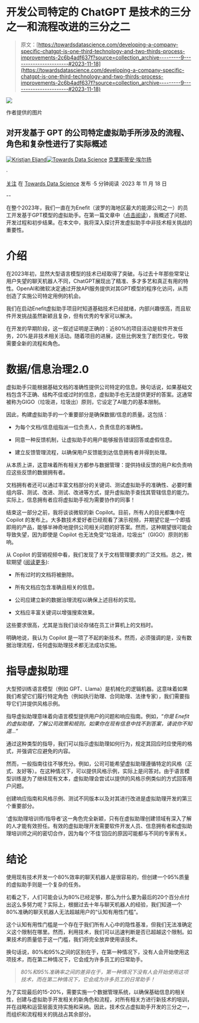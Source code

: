 # 开发公司特定的 ChatGPT 是技术的三分之一和流程改进的三分之二

> 原文：[https://towardsdatascience.com/developing-a-company-specific-chatgpt-is-one-third-technology-and-two-thirds-process-improvements-2c6b4adf637f?source=collection_archive---------9-----------------------#2023-11-18](https://towardsdatascience.com/developing-a-company-specific-chatgpt-is-one-third-technology-and-two-thirds-process-improvements-2c6b4adf637f?source=collection_archive---------9-----------------------#2023-11-18)

![](../Images/0b1606c43069e8460e564579877838ac.png)

作者提供的图片

## 对开发基于 GPT 的公司特定虚拟助手所涉及的流程、角色和复杂性进行了实际概述

[](https://eljand.medium.com/?source=post_page-----2c6b4adf637f--------------------------------)[![Kristjan Eljand](../Images/a51fccb29b33e9d1cd90943ef6eaee4a.png)](https://eljand.medium.com/?source=post_page-----2c6b4adf637f--------------------------------)[](https://towardsdatascience.com/?source=post_page-----2c6b4adf637f--------------------------------)[![Towards Data Science](../Images/a6ff2676ffcc0c7aad8aaf1d79379785.png)](https://towardsdatascience.com/?source=post_page-----2c6b4adf637f--------------------------------) [克里斯蒂安·埃尔扬](https://eljand.medium.com/?source=post_page-----2c6b4adf637f--------------------------------)

·

[关注](https://medium.com/m/signin?actionUrl=https%3A%2F%2Fmedium.com%2F_%2Fsubscribe%2Fuser%2F89e9cc88ab40&operation=register&redirect=https%3A%2F%2Ftowardsdatascience.com%2Fdeveloping-a-company-specific-chatgpt-is-one-third-technology-and-two-thirds-process-improvements-2c6b4adf637f&user=Kristjan+Eljand&userId=89e9cc88ab40&source=post_page-89e9cc88ab40----2c6b4adf637f---------------------post_header-----------) 在 [Towards Data Science](https://towardsdatascience.com/?source=post_page-----2c6b4adf637f--------------------------------) 发布 ·5 分钟阅读 ·2023 年 11 月 18 日[](https://medium.com/m/signin?actionUrl=https%3A%2F%2Fmedium.com%2F_%2Fvote%2Ftowards-data-science%2F2c6b4adf637f&operation=register&redirect=https%3A%2F%2Ftowardsdatascience.com%2Fdeveloping-a-company-specific-chatgpt-is-one-third-technology-and-two-thirds-process-improvements-2c6b4adf637f&user=Kristjan+Eljand&userId=89e9cc88ab40&source=-----2c6b4adf637f---------------------clap_footer-----------)

--

[](https://medium.com/m/signin?actionUrl=https%3A%2F%2Fmedium.com%2F_%2Fbookmark%2Fp%2F2c6b4adf637f&operation=register&redirect=https%3A%2F%2Ftowardsdatascience.com%2Fdeveloping-a-company-specific-chatgpt-is-one-third-technology-and-two-thirds-process-improvements-2c6b4adf637f&source=-----2c6b4adf637f---------------------bookmark_footer-----------)

在整个2023年，我们一直在为Enefit（波罗的海地区最大的能源公司之一）的员工开发基于GPT模型的虚拟助手。在第一篇文章中（[点击阅读](https://www.linkedin.com/pulse/developing-company-specific-chatgpt-forenefit-kristjan-eljand)），我概述了问题、开发过程和初步结果。在本文中，我将深入探讨开发虚拟助手中非技术相关挑战的重要性。

# 介绍

在2023年初，显然大型语言模型的技术已经取得了突破。与过去十年那些常常让用户失望的聊天机器人不同，ChatGPT展现出了精准、多才多艺和真正有用的特性。OpenAI和微软决定通过开放API服务提供对其GPT模型的程序化访问，从而创造了实施公司特定用例的机会。

我们在启动Enefit虚拟助手项目时知道基础技术已经就绪，内部兴趣很高，而且软件开发挑战虽然新颖且复杂，但有优秀的专家可以解决。

在开发的早期阶段，这一叙述证明是正确的：近80%的项目活动是软件开发任务，20%是非技术相关活动。随着项目的进展，这些比例发生了剧烈变化，导致需要全新的流程和角色。

# 数据/信息治理2.0

虚拟助手只能根据基础文档的准确性提供公司特定的信息。换句话说，如果基础文档包含不正确、结构不佳或过时的信息，虚拟助手也无法提供更好的答案。这通常被称为GIGO（垃圾进，垃圾出）原则，它设定了AI能力的基本限制。

因此，构建虚拟助手的一个重要部分是确保数据/信息的质量。这包括：

+   为每个文档/信息组指派一位负责人，负责信息的准确性。

+   同意一种反馈机制，让虚拟助手的用户能够报告错误回答或虚假信息。

+   建立反馈管理流程，以确保用户反馈能到达信息拥有者并得到处理。

从本质上讲，这意味着所有相关方都参与数据管理：提供持续反馈的用户和负责响应这些反馈的数据拥有者。

文档拥有者还可以通过丰富文档部分的关键词、测试虚拟助手的准确性、必要时重组内容、测试、改进、测试、改进等方式，提升虚拟助手查找其管辖信息的能力。实际上，信息拥有者应将虚拟助手视为需要协作的同事！

结束这一部分之前，我将谈谈微软的新 Copilot。目前，所有人的目光都集中在 Copilot 的发布上。大多数技术爱好者已经观看了演示视频，并期望它是一个即插即用的产品，能够半神奇地提供公司相关问题的好答案。然而，这种期望很可能会导致失望，因为即使是 Copilot 也无法免受“垃圾进，垃圾出”（GIGO）原则的影响。

从 Copilot 的营销视频中看，我们发现了关于文档管理要求的广泛文档。总之，微软期望 ([阅读更多](https://learn.microsoft.com/en-us/training/modules/implement-microsoft-365-copilot/3-prepare-your-data-copilot-searches)):

+   所有过时的文档将被删除。

+   所有文档应包含准确且相关的信息。

+   公司应建立新的数据治理流程以确保上述目标的实现。

+   文档应丰富关键词以增强搜索效果。

这些要求很高，尤其是当我们谈论存储在员工计算机上的文档时。

明确地说，我认为 Copilot 是一项了不起的新技术。然而，必须强调的是，没有数据治理流程，任何虚拟助理技术都无法成功实施。

# 指导虚拟助理

大型预训练语言模型（例如 GPT、Llama）是机械化的逻辑机器。这意味着如果我们希望它们履行特定角色（例如执行助理、合同助理、法律专家），我们需要指导它们并提供风格示例。

指导虚拟助理意味着向语言模型提供用户的问题和响应指南。例如，“*你是 Enefit 的虚拟助理，了解公司政策和规则。如果你在现有信息中找不到答案，请说你不知道…*”

通过这种类型的指导，我们可以指示虚拟助理如何行为，规定其回应时应使用的格式，并强调它应避免的内容。

然而，一般指南往往不够充分。例如，公司可能希望虚拟助理遵循特定的风格（正式、友好等）。在这种情况下，可以提供风格示例，实际上是问答对。由于语言模型训练是为了继续现有文本，虚拟助理会尝试以提供的风格示例类似的方式回答用户问题。

创建响应指南和风格示例、测试不同版本以及对其进行改进是虚拟助理开发的第三个重要部分。

‘虚拟助理培训师/指导者’这一角色完全新颖，只有在虚拟助理创建领域有深入了解的人才能有效担任。有效的虚拟助理开发需要软件开发人员、信息拥有者和虚拟助理培训师之间的密切合作，因为每个‘不佳’回应的原因可能都与不同的专家有关。

# 结论

使用现有技术开发一个80%效率的聊天机器人是很容易的，但创建一个95%质量的虚拟助手则是一个复杂的任务。

初看之下，人们可能会认为80%已经足够，那么为什么要为最后的20个百分点付出这么多努力呢？实际上，根据过去十年与聊天机器人的经验，我们知道一个80%准确的聊天机器人无法超越用户的“认知有用性门槛”。

这个认知有用性门槛是一个存在于我们所有人心中的隐性基准，但我们无法准确定义这个限制在哪里。然而，利用技术，我们可以迅速判断是否已超越这个限制。如果技术的质量低于这一门槛，我们将完全放弃使用该技术。

换句话说，80%和95%之间的区别在于，在第一种情况下，没有人会开始使用这项技术，而在第二种情况下，它会成为许多员工的日常助手。

> *80%和95%准确率之间的差异在于，第一种情况下没有人会开始使用这项技术，而在第二种情况下，它会成为许多员工的日常助手！*

为了实现最后的15-20%，需要实施一个数据管理系统，以确保基础信息的相关性，创建与虚拟助手开发相关的新角色和流程，对所有相关方进行新技术的培训，并在战略和运营层面支持实施和采纳。因此，技术仅占虚拟助手开发的三分之一，而组织和流程相关的挑战占其余部分。
